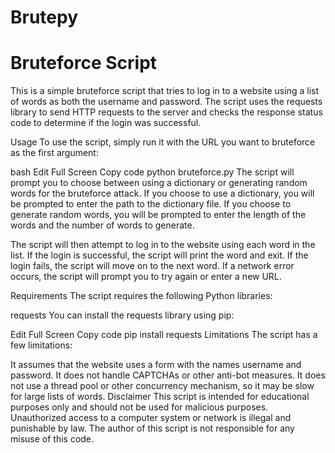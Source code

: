 # Brutepy
# Bruteforce Script
This is a simple bruteforce script that tries to log in to a website using a list of words as both the username and password. The script uses the requests library to send HTTP requests to the server and checks the response status code to determine if the login was successful.

Usage
To use the script, simply run it with the URL you want to bruteforce as the first argument:

bash
Edit
Full Screen
Copy code
python bruteforce.py <URL>
The script will prompt you to choose between using a dictionary or generating random words for the bruteforce attack. If you choose to use a dictionary, you will be prompted to enter the path to the dictionary file. If you choose to generate random words, you will be prompted to enter the length of the words and the number of words to generate.

The script will then attempt to log in to the website using each word in the list. If the login is successful, the script will print the word and exit. If the login fails, the script will move on to the next word. If a network error occurs, the script will prompt you to try again or enter a new URL.

Requirements
The script requires the following Python libraries:

requests
You can install the requests library using pip:

Edit
Full Screen
Copy code
pip install requests
Limitations
The script has a few limitations:

It assumes that the website uses a form with the names username and password.
It does not handle CAPTCHAs or other anti-bot measures.
It does not use a thread pool or other concurrency mechanism, so it may be slow for large lists of words.
Disclaimer
This script is intended for educational purposes only and should not be used for malicious purposes. Unauthorized access to a computer system or network is illegal and punishable by law. The author of this script is not responsible for any misuse of this code.
